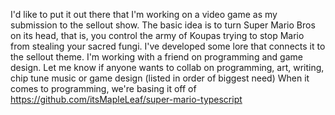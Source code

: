 I'd like to put it out there that I'm working on a video game as my submission to the sellout show. The basic idea is to turn Super Mario Bros on its head, that is, you control the army of Koupas trying to stop Mario from stealing your sacred fungi. I've developed some lore that connects it to the sellout theme. I'm working with a friend on programming and game design. Let me know if anyone wants to collab on programming, art, writing, chip tune music or game design (listed in order of biggest need) When it comes to programming, we're basing it off of https://github.com/itsMapleLeaf/super-mario-typescript
